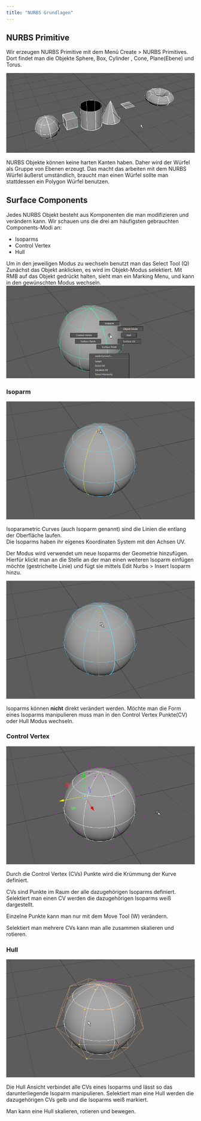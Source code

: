 ```yaml
---
title: "NURBS Grundlagen"
---
```


## NURBS Primitive

Wir erzeugen NURBS Primitive mit dem Menü <span class="menu">Create > NURBS Primitives</span>.
Dort findet man die Objekte Sphere, Box, Cylinder , Cone, Plane(Ebene) und Torus.

![Die NURBS Primitive](../../../assets/04a_modelling-nurbs/images/02_Nurbs-Grundlagen/NurbsPrimitives.png)

NURBS Objekte können keine harten Kanten haben. Daher wird der Würfel als Gruppe von Ebenen erzeugt. Das macht das arbeiten mit dem NURBS Würfel äußerst umständlich, braucht man einen Würfel sollte man stattdessen ein Polygon Würfel benutzen.

## Surface Components

Jedes NURBS Objekt besteht aus Komponenten die man modifizieren und verändern kann.
Wir schauen uns die drei am häufigsten gebrauchten Components-Modi an:

- Isoparms
- Control Vertex
- Hull

Um in den jeweiligen Modus zu wechseln benutzt man das Select Tool (<span class="shortcut">Q</span>)
Zunächst das Objekt anklicken, es wird im Objekt-Modus selektiert.
Mit <span class="shortcut">RMB</span> auf das Objekt gedrückt halten, sieht man ein Marking Menu,
und kann in den gewünschten Modus wechseln.
![Nurbs Marking Menu](../../../assets/04a_modelling-nurbs/images/02_Nurbs-Grundlagen/NURBSMarkingMenu.png)

### Isoparm

![Isoparm](../../../assets/04a_modelling-nurbs/images/02_Nurbs-Grundlagen/NurbsIsoparm.png)

Isoparametric Curves (auch Isoparm genannt) sind die Linien die entlang der Oberfläche laufen.  
Die Isoparms haben ihr eigenes Koordinaten System mit den Achsen UV.

Der Modus wird verwendet um neue Isoparms der Geometrie hinzufügen.
Hierfür klickt man an die Stelle an der man einen weiteren Isoparm einfügen möchte (gestrichelte Linie) und fügt sie mittels <span class="menu">Edit Nurbs > Insert Isoparm</span> hinzu.

![Selektierter Isoparm der mit "Insert Isoparm" dem Objekt hinzugefügt werden kann.](../../../assets/04a_modelling-nurbs/images/02_Nurbs-Grundlagen/NurbsNewIsoparm.png)

Isoparms können **nicht** direkt verändert werden. Möchte man die Form eines Isoparms manipulieren muss man in den Control Vertex Punkte(CV) oder Hull Modus wechseln.

### Control Vertex

![Control Vertex (CVs)](../../../assets/04a_modelling-nurbs/images/02_Nurbs-Grundlagen/NurbsCV.png)

Durch die Control Vertex (CVs) Punkte wird die Krümmung der Kurve definiert.

CVs sind Punkte im Raum der alle dazugehörigen Isoparms definiert. Selektiert man einen CV werden die dazugehörigen Isoparms weiß dargestellt.

Einzelne Punkte kann man nur mit dem Move Tool (W) verändern.

Selektiert man mehrere CVs kann man alle zusammen skalieren und rotieren.

### Hull

![Hull](../../../assets/04a_modelling-nurbs/images/02_Nurbs-Grundlagen/NurbsHull.png)

Die Hull Ansicht verbindet alle CVs eines Isoparms und lässt so das darunterliegende Isoparm manipulieren.
Selektiert man eine Hull werden die dazugehörigen CVs gelb und die Isoparms weiß markiert.

Man kann eine Hull skalieren, rotieren und bewegen.
